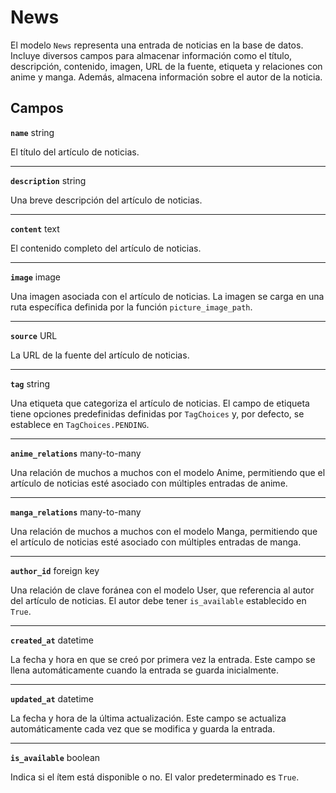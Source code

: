 # News <Badge type="danger" text="model" />

El modelo `News` representa una entrada de noticias en la base de datos. Incluye diversos campos para almacenar información como el título, descripción, contenido, imagen, URL de la fuente, etiqueta y relaciones con anime y manga. Además, almacena información sobre el autor de la noticia.

## Campos

**`name`** string

El título del artículo de noticias.

---

**`description`** string

Una breve descripción del artículo de noticias.

---

**`content`** text

El contenido completo del artículo de noticias.

---

**`image`** image

Una imagen asociada con el artículo de noticias. La imagen se carga en una ruta específica definida por la función `picture_image_path`.

---

**`source`** URL

La URL de la fuente del artículo de noticias.

---

**`tag`** string

Una etiqueta que categoriza el artículo de noticias. El campo de etiqueta tiene opciones predefinidas definidas por `TagChoices` y, por defecto, se establece en `TagChoices.PENDING`.

---

**`anime_relations`** many-to-many

Una relación de muchos a muchos con el modelo Anime, permitiendo que el artículo de noticias esté asociado con múltiples entradas de anime.

---

**`manga_relations`** many-to-many

Una relación de muchos a muchos con el modelo Manga, permitiendo que el artículo de noticias esté asociado con múltiples entradas de manga.

---

**`author_id`** foreign key

Una relación de clave foránea con el modelo User, que referencia al autor del artículo de noticias. El autor debe tener `is_available` establecido en `True`.

---

**`created_at`** datetime

La fecha y hora en que se creó por primera vez la entrada. Este campo se llena automáticamente cuando la entrada se guarda inicialmente.

---

**`updated_at`** datetime

La fecha y hora de la última actualización. Este campo se actualiza automáticamente cada vez que se modifica y guarda la entrada.

---

**`is_available`** boolean

Indica si el ítem está disponible o no. El valor predeterminado es `True`.
